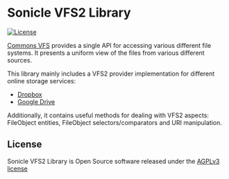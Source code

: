 # Sonicle VFS2 Library

[![License](https://img.shields.io/badge/license-AGPLv3-blue.svg)](https://www.gnu.org/licenses/agpl-3.0.txt)

[Commons VFS](https://commons.apache.org/proper/commons-vfs/) provides a single API for accessing various different file systems. It presents a uniform view of the files from various different sources.

This library mainly includes a VFS2 provider implementation for different online storage services:
- [Dropbox](https://www.dropbox.com/it/)
- [Google Drive](https://www.google.com/drive/)

Additionally, it contains useful methods for dealing with VFS2 aspects: FileObject entities, FileObject selectors/comparators and URI manipulation.

## License

Sonicle VFS2 Library is Open Source software released under the [AGPLv3 license](https://www.gnu.org/licenses/agpl-3.0.txt)